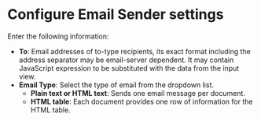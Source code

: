 # Configure Email Sender settings

Enter the following information:

* **To**: Email addresses of to-type recipients, its exact format including the address separator may be email-server dependent. It may contain JavaScript expression to be substituted with the data from the input view.
* **Email Type**: Select the type of email from the dropdown list. &#x20;
  * **Plain text or HTML text**: Sends one email message per document.&#x20;
  * **HTML table**: Each document provides one row of information for the HTML table.

